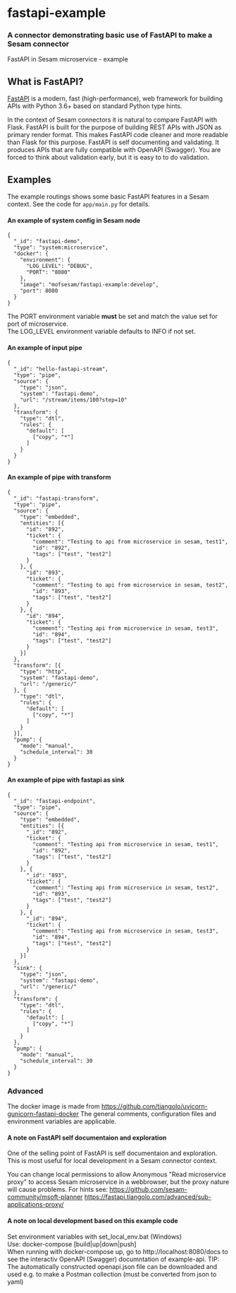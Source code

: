 # fastapi-example
### A connector demonstrating basic use of FastAPI to make a Sesam connector 
FastAPI in Sesam microservice - example

## What is FastAPI?
[FastAPI](https://fastapi.tiangolo.com/) is a modern, fast (high-performance), web framework for building APIs with Python 3.6+ based on standard Python type hints.

In the context of Sesam connectors it is natural to compare FastAPI with Flask. FastAPI is built for the purpose of building REST APIs with JSON as primary render format. This makes FastAPI code cleaner and more readable than Flask for this purpose. FastAPI is self documenting and validating. It produces APIs that are fully compatible with OpenAPI (Swagger). You are forced to think about validation early, but it is easy to to do validation.

## Examples
The example routings shows some basic FastAPI features in a Sesam context. See the code for `app/main.py` for details.

#### An example of system config in Sesam node  
```
{
  "_id": "fastapi-demo",
  "type": "system:microservice",
  "docker": {
    "environment": {
      "LOG_LEVEL": "DEBUG",
      "PORT": "8080"
    },
    "image": "mofsesam/fastapi-example:develop",
    "port": 8080
  }
}

```
The PORT environment variable **must** be set and match the value set for port of microservice.  
The LOG_LEVEL environment variable defaults to INFO if not set.
 
#### An example of input pipe 
```
{
  "_id": "hello-fastapi-stream",
  "type": "pipe",
  "source": {
    "type": "json",
    "system": "fastapi-demo",
    "url": "/stream/items/100?step=10"
  },
  "transform": {
    "type": "dtl",
    "rules": {
      "default": [
        ["copy", "*"]
      ]
    }
  }
}

```


#### An example of pipe with transform 
```
{
  "_id": "fastapi-transform",
  "type": "pipe",
  "source": {
    "type": "embedded",
    "entities": [{
      "id": "892",
      "ticket": {
        "comment": "Testing to api from microservice in sesam, test1",
        "id": "892",
        "tags": ["test", "test2"]
      }
    }, {
      "id": "893",
      "ticket": {
        "comment": "Testing to api from microservice in sesam, test2",
        "id": "893",
        "tags": ["test", "test2"]
      }
    }, {
      "id": "894",
      "ticket": {
        "comment": "Testing api from microservice in sesam, test3",
        "id": "894",
        "tags": ["test", "test2"]
      }
    }]
  },
  "transform": [{
    "type": "http",
    "system": "fastapi-demo",
    "url": "/generic/"
  }, {
    "type": "dtl",
    "rules": {
      "default": [
        ["copy", "*"]
      ]
    }
  }],
  "pump": {
    "mode": "manual",
    "schedule_interval": 30
  }
}

```


#### An example of pipe with fastapi as sink
```
{
  "_id": "fastapi-endpoint",
  "type": "pipe",
  "source": {
    "type": "embedded",
    "entities": [{
      "_id": "892",
      "ticket": {
        "comment": "Testing api from microservice in sesam, test1",
        "id": "892",
        "tags": ["test", "test2"]
      }
    }, {
      "_id": "893",
      "ticket": {
        "comment": "Testing api from microservice in sesam, test2",
        "id": "893",
        "tags": ["test", "test2"]
      }
    }, {
      "_id": "894",
      "ticket": {
        "comment": "Testing api from microservice in sesam, test3",
        "id": "894",
        "tags": ["test", "test2"]
      }
    }]
  },
  "sink": {
    "type": "json",
    "system": "fastapi-demo",
    "url": "/generic/"
  },
  "transform": {
    "type": "dtl",
    "rules": {
      "default": [
        ["copy", "*"]
      ]
    }
  },
  "pump": {
    "mode": "manual",
    "schedule_interval": 30
  }
}

```


### Advanced

The docker image is made from https://github.com/tiangolo/uvicorn-gunicorn-fastapi-docker
The general comments, configuration files and environment variables are applicable.

#### A note on FastAPI self documentaion and exploration
One of the selling point of FastAPI is self documentaion and exploration. This is most useful for local development  in a Sesam connector context. 

You can change local permissions to allow Anonymous "Read microservice proxy" to access Sesam microservice in a webbrowser, but the proxy nature will cause problems. For hints see:
https://github.com/sesam-community/msoft-planner
https://fastapi.tiangolo.com/advanced/sub-applications-proxy/

#### A note on local development based on this example code
Set environment variables with set_local_env.bat (Windows)  
Use: docker-compose [build|up|down|push]  
When running with docker-compose up, go to http://localhost:8080/docs to see the interactiv OpenAPI (Swagger) documntation of example-api. TIP: The automatically constructed openapi.json file can be downloaded and used e.g. to make a Postman collection (must be converted from json to yaml)



